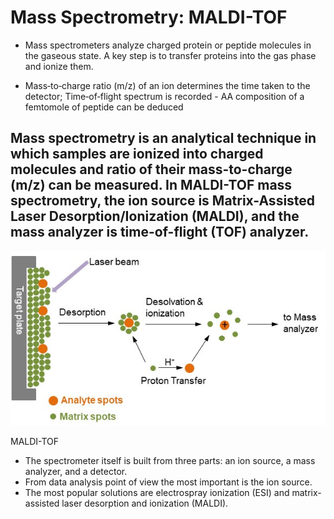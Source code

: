 # Mass Spectrometry: MALDI-TOF

- Mass spectrometers analyze charged protein or peptide molecules in the
gaseous state. A key step is to transfer proteins into the gas phase and ionize
them.

- Mass‐to‐charge ratio (m/z) of an ion determines the time taken to the
detector; Time‐of‐flight spectrum is recorded - AA composition of a femtomole of peptide can be deduced


## Mass spectrometry is an analytical technique in which samples are ionized into charged molecules and ratio of their mass-to-charge (m/z) can be measured. In MALDI-TOF mass spectrometry, the ion source is Matrix-Assisted Laser Desorption/Ionization (MALDI), and the mass analyzer is time-of-flight (TOF) analyzer.

![alt text](MALDI-TOF-mass-spectrometry-1-MALDI.jpg)

MALDI-TOF

- The spectrometer itself is built from three parts: an ion source, a mass analyzer, and a detector.
- From data analysis point of view the most important is the ion source.
- The most popular solutions are electrospray ionization (ESI) and matrix-assisted laser desorption
 and ionization (MALDI).